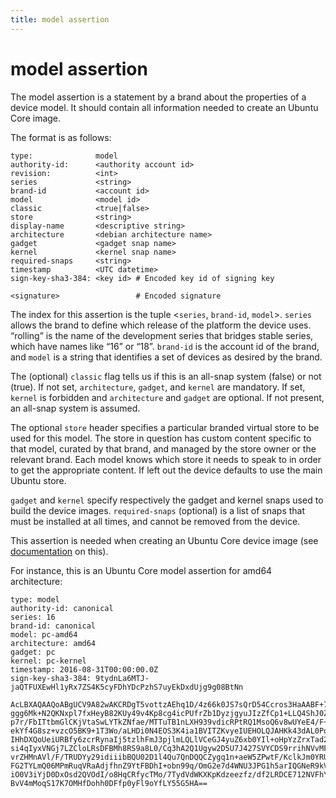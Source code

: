 ```yaml
---
title: model assertion
---
```


# model assertion

The model assertion is a statement by a brand about the properties of a device model.
It should contain all information needed to create an Ubuntu Core image.

The format is as follows:

```text
type:              model
authority-id:      <authority account id>
revision:          <int>
series             <string>
brand-id           <account id>
model              <model id>
classic            <true|false>
store              <string>
display-name       <descriptive string>
architecture       <debian architecture name>
gadget             <gadget snap name>
kernel             <kernel snap name>
required-snaps     <string>
timestamp          <UTC datetime>
sign-key-sha3-384: <key id> # Encoded key id of signing key

<signature>                 # Encoded signature
```

The index for this assertion is the tuple <`series`, `brand-id`, `model`>. `series`
allows the brand to define which release of the platform the device uses.
“rolling” is the name of the development series that bridges stable series,
which have names like “16” or “18”. `brand-id` is the account id of the brand, and `model`
is a string that identifies a set of devices as desired by the brand.

The (optional) `classic` flag tells us if this is an all-snap system (false) or not (true).
If not set, `architecture`, `gadget`, and `kernel` are mandatory. If set, `kernel`
is forbidden and `architecture` and `gadget` are optional. If not present, an
all-snap system is assumed.

The optional `store` header specifies a particular branded virtual store to be
used for this model.
The store in question has custom content specific to that model, curated by that brand,
and managed by the store owner or the relevant brand. Each model knows which
store it needs to speak to in order to get the appropriate content. If left out
the device defaults to use the main Ubuntu store.

`gadget` and `kernel` specify respectively the gadget and kernel snaps used to build
the device images. `required-snaps` (optional) is a list of snaps that must be installed at
all times, and cannot be removed from the device.

This assertion is needed when creating an Ubuntu Core device image (see
[documentation](../../guides/build-device/image-building.md) on this).

For instance, this is an Ubuntu Core model assertion for amd64 architecture:

```text
type: model
authority-id: canonical
series: 16
brand-id: canonical
model: pc-amd64
architecture: amd64
gadget: pc
kernel: pc-kernel
timestamp: 2016-08-31T00:00:00.0Z
sign-key-sha3-384: 9tydnLa6MTJ-jaQTFUXEwHl1yRx7ZS4K5cyFDhYDcPzhS7uyEkDxdUjg9g08BtNn

AcLBXAQAAQoABgUCV9A82wAKCRDgT5vottzAEhq1D/4z66k0JS7sQrD54Ccros3HaAABF+7KwGqV
ggg6Mk+N2QKNxpl7fxHeyB82KUy49v4Kp8cg4icPUfrZb1DyzjgyuJIzZfCp1+LLQ4ShJ0ZW9MLW
p7r/FbITtbmGlCKjVtaSwLYTkZNfae/MTTuTB1nLXH939vdicRPtRQ1MsoQ6v8wUYeE4/F+SUxL9
ekYf4G8sz+vzcO5BK9+1T3Wo/aLHDi0N4EOS3K4ia1BVITZKvyeIUEHOLQJAHKk43dAL0PqMFW+W
IHhDXQoUeiURBfy6zcrRynaIj5tzlhFmJ3pjlmLQLlVCeGJ4yuZ6xb0YIl+oHpYzZrxTad2mEMUY
si4qIyxVNGj7LZCloLRsDFBMh8RS9a8L0/Cq3hA2Q1Ugyw2D5U7J427SVYCDS9rrihNVvMFscou6
vrZHMnAVl/F/TRUDYy29idiiibBQU02D1l4Qu7QnDQQCZygq1n+aeW5ZPwtF/KclkJm0YRUkqbtR
FG2TYLmQ06MPmRuqVRaAdjfhnZ9YtFBDhI+obn99q/OmG2e7d4WNU3JPG1h5arIQGNeR9kVzBER1
iO0V3iYjD0DxOsd2QVOdI/o8HqCRfycTMo/7TydVdWKXKpKdzeezfz/df2LRDCE712NVFhY0hDC6
BvV4mMoqS17K7OMHfDohh0DFfp0yFl9oYfLY55G5HA==
```
